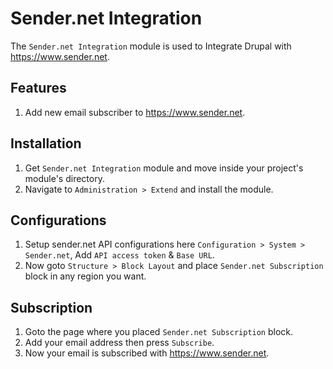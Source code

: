 # Sender.net Integration

The `Sender.net Integration` module is used to Integrate Drupal with <https://www.sender.net>.

## Features

 1. Add new email subscriber to <https://www.sender.net>.

## Installation

 1. Get `Sender.net Integration` module and move inside your project's module's directory.
 2. Navigate to `Administration > Extend` and install the module.

## Configurations

  1. Setup sender.net API configurations here `Configuration > System > Sender.net`, Add `API access token` & `Base URL`.
  2. Now goto `Structure > Block Layout` and place `Sender.net Subscription` block in any region you want.

## Subscription

  1. Goto the page where you placed `Sender.net Subscription` block.
  2. Add your email address then press `Subscribe`.
  3. Now your email is subscribed with <https://www.sender.net>.
